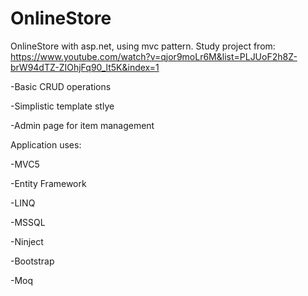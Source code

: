 # OnlineStore
OnlineStore with asp.net, using mvc pattern.
Study project from:
https://www.youtube.com/watch?v=qjor9moLr6M&list=PLJUoF2h8Z-brW94dTZ-ZIOhjFq90_lt5K&index=1

-Basic CRUD operations

-Simplistic template stlye

-Admin page for item management


Application uses:

-MVC5

-Entity Framework

-LINQ

-MSSQL

-Ninject

-Bootstrap

-Moq
